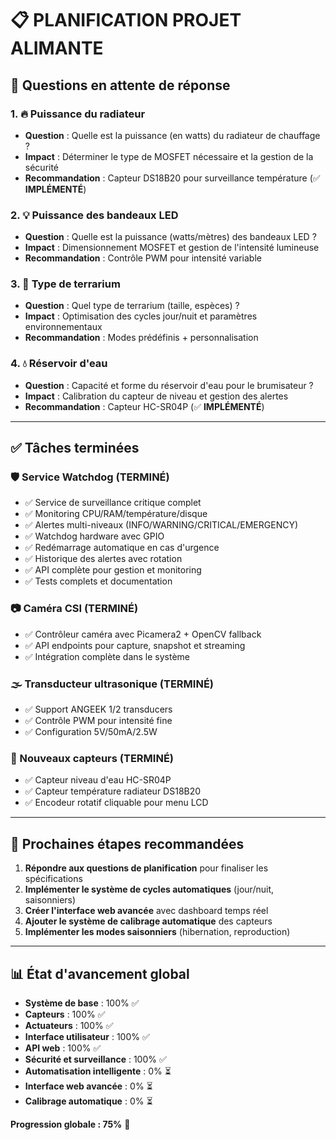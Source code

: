 # 📋 **PLANIFICATION PROJET ALIMANTE**

## 🎯 **Questions en attente de réponse**

### **1. 🔥 Puissance du radiateur**

- **Question** : Quelle est la puissance (en watts) du radiateur de chauffage ?
- **Impact** : Déterminer le type de MOSFET nécessaire et la gestion de la sécurité
- **Recommandation** : Capteur DS18B20 pour surveillance température (✅ **IMPLÉMENTÉ**)

### **2. 💡 Puissance des bandeaux LED**

- **Question** : Quelle est la puissance (watts/mètres) des bandeaux LED ?
- **Impact** : Dimensionnement MOSFET et gestion de l'intensité lumineuse
- **Recommandation** : Contrôle PWM pour intensité variable

### **3. 🦎 Type de terrarium**

- **Question** : Quel type de terrarium (taille, espèces) ?
- **Impact** : Optimisation des cycles jour/nuit et paramètres environnementaux
- **Recommandation** : Modes prédéfinis + personnalisation

### **4. 💧 Réservoir d'eau**

- **Question** : Capacité et forme du réservoir d'eau pour le brumisateur ?
- **Impact** : Calibration du capteur de niveau et gestion des alertes
- **Recommandation** : Capteur HC-SR04P (✅ **IMPLÉMENTÉ**)

---

## ✅ **Tâches terminées**

### **🛡️ Service Watchdog (TERMINÉ)**

- ✅ Service de surveillance critique complet
- ✅ Monitoring CPU/RAM/température/disque
- ✅ Alertes multi-niveaux (INFO/WARNING/CRITICAL/EMERGENCY)
- ✅ Watchdog hardware avec GPIO
- ✅ Redémarrage automatique en cas d'urgence
- ✅ Historique des alertes avec rotation
- ✅ API complète pour gestion et monitoring
- ✅ Tests complets et documentation

### **📷 Caméra CSI (TERMINÉ)**

- ✅ Contrôleur caméra avec Picamera2 + OpenCV fallback
- ✅ API endpoints pour capture, snapshot et streaming
- ✅ Intégration complète dans le système

### **🌫️ Transducteur ultrasonique (TERMINÉ)**

- ✅ Support ANGEEK 1/2 transducers
- ✅ Contrôle PWM pour intensité fine
- ✅ Configuration 5V/50mA/2.5W

### **🔧 Nouveaux capteurs (TERMINÉ)**

- ✅ Capteur niveau d'eau HC-SR04P
- ✅ Capteur température radiateur DS18B20
- ✅ Encodeur rotatif cliquable pour menu LCD

---

## 🚀 **Prochaines étapes recommandées**

1. **Répondre aux questions de planification** pour finaliser les spécifications
2. **Implémenter le système de cycles automatiques** (jour/nuit, saisonniers)
3. **Créer l'interface web avancée** avec dashboard temps réel
4. **Ajouter le système de calibrage automatique** des capteurs
5. **Implémenter les modes saisonniers** (hibernation, reproduction)

---

## 📊 **État d'avancement global**

- **Système de base** : 100% ✅
- **Capteurs** : 100% ✅
- **Actuateurs** : 100% ✅
- **Interface utilisateur** : 100% ✅
- **API web** : 100% ✅
- **Sécurité et surveillance** : 100% ✅
- **Automatisation intelligente** : 0% ⏳
- **Interface web avancée** : 0% ⏳
- **Calibrage automatique** : 0% ⏳

**Progression globale : 75%** 🎯
